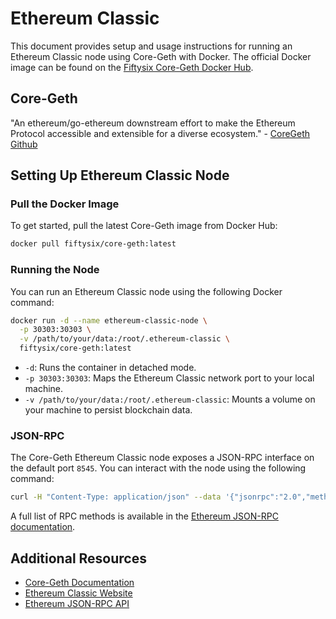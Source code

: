 # Ethereum Classic

This document provides setup and usage instructions for running an Ethereum Classic node using Core-Geth with Docker. The official Docker image can be found on the [Fiftysix Core-Geth Docker Hub](https://hub.docker.com/r/fiftysix/core-geth).

## Core-Geth

"An ethereum/go-ethereum downstream effort to make the Ethereum Protocol accessible and extensible for a diverse ecosystem." - [CoreGeth Github](github.com/etclabscore/core-geth)

## Setting Up Ethereum Classic Node

### Pull the Docker Image

To get started, pull the latest Core-Geth image from Docker Hub:

```bash
docker pull fiftysix/core-geth:latest
```

### Running the Node

You can run an Ethereum Classic node using the following Docker command:

```bash
docker run -d --name ethereum-classic-node \
  -p 30303:30303 \
  -v /path/to/your/data:/root/.ethereum-classic \
  fiftysix/core-geth:latest
```

- `-d`: Runs the container in detached mode.
- `-p 30303:30303`: Maps the Ethereum Classic network port to your local machine.
- `-v /path/to/your/data:/root/.ethereum-classic`: Mounts a volume on your machine to persist blockchain data.

### JSON-RPC

The Core-Geth Ethereum Classic node exposes a JSON-RPC interface on the default port `8545`. You can interact with the node using the following command:

```bash
curl -H "Content-Type: application/json" --data '{"jsonrpc":"2.0","method":"eth_syncing","params":[],"id":83}' --url http://localhost:8545
```

A full list of RPC methods is available in the [Ethereum JSON-RPC documentation](https://ethereumclassic.org/development/eth-rpc-api).

## Additional Resources

- [Core-Geth Documentation](https://github.com/etclabscore/core-geth)
- [Ethereum Classic Website](https://ethereumclassic.org/)
- [Ethereum JSON-RPC API](https://ethereumclassic.org/development/eth-rpc-api)

